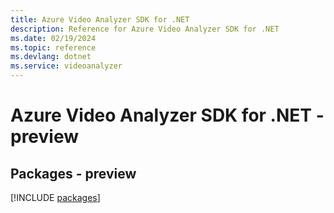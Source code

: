 ```yaml
---
title: Azure Video Analyzer SDK for .NET
description: Reference for Azure Video Analyzer SDK for .NET
ms.date: 02/19/2024
ms.topic: reference
ms.devlang: dotnet
ms.service: videoanalyzer
---
```

# Azure Video Analyzer SDK for .NET - preview
## Packages - preview
[!INCLUDE [packages](video-analyzer-index.md)]